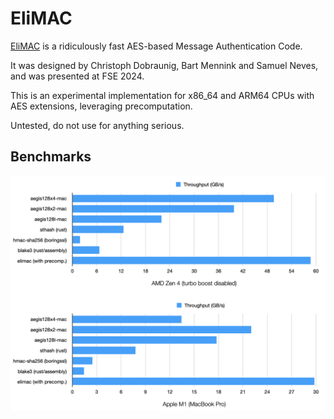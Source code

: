 # EliMAC

[EliMAC](https://tosc.iacr.org/index.php/ToSC/article/view/10979/10412) is a ridiculously fast AES-based Message Authentication Code.

It was designed by Christoph Dobraunig, Bart Mennink and Samuel Neves, and was presented at FSE 2024.

This is an experimental implementation for x86_64 and ARM64 CPUs with AES extensions, leveraging precomputation.

Untested, do not use for anything serious.

## Benchmarks

![EliMAC benchmark results](img/bench-mac.png)